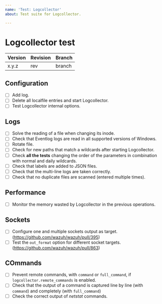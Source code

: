```yaml
---
name: 'Test: Logcollector'
about: Test suite for Logcollector.

---
```


# Logcollector test

| Version | Revision | Branch |
| --- | --- | --- |
| x.y.z | rev | branch |

## Configuration

- [ ] Add log.
- [ ] Delete all localfile entries and start Logcollector.
- [ ] Test Logcollector internal options.

## Logs

- [ ] Solve the reading of a file when changing its inode.
- [ ] Check that Eventlog logs are read in all supported versions of Windows.
- [ ] Rotate file.
- [ ] Check for new paths that match a wildcards after starting Logcollector.
- [ ] Check **all the tests** changing the order of the parameters in combination with normal and daily wildcards.
- [ ] Check that labels are added to JSON files.
- [ ] Check that the multi-line logs are taken correctly.
- [ ] Check that no duplicate files are scanned (entered multiple times).

## Performance

- [ ] Monitor the memory wasted by Logcollector in the previous operations.

## Sockets

- [ ] Configure one and multiple sockets output as target. (https://github.com/wazuh/wazuh/pull/395)
- [ ] Test the `out_format` option for different socket targets. (https://github.com/wazuh/wazuh/pull/863)

## COmmands

- [ ] Prevent remote commands, with `command` or `full_command`, if `logcollector.remote_commands` is enabled.
- [ ] Check that the output of a command is captured line by line (with `command`) and completely (with `full_command`)
- [ ] Check the correct output of *netstat* commands.
